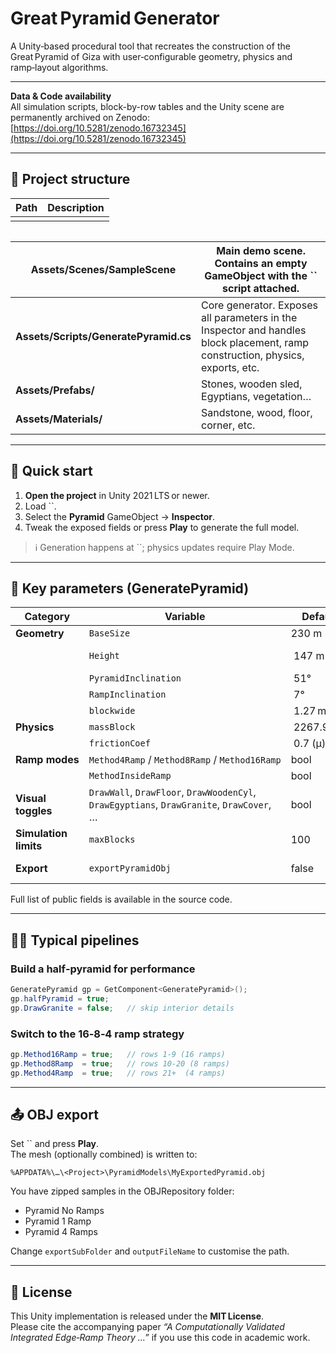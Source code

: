 # Great Pyramid Generator

A Unity‑based procedural tool that recreates the construction of the Great Pyramid of Giza with user‑configurable geometry, physics and ramp‑layout algorithms.

---

**Data & Code availability**\
All simulation scripts, block-by-row tables and the Unity scene are permanently archived on Zenodo: [https://doi.org/10.5281/zenodo.16732345](https://doi.org/10.5281/zenodo.16732345)

---

## 📂 Project structure

| Path | Description |
| ---- | ----------- |
|      |             |

|   |
| - |

| **Assets/Scenes/SampleScene**         | Main demo scene. Contains an empty **GameObject** with the \`\` script attached.                                               |
| ------------------------------------- | ------------------------------------------------------------------------------------------------------------------------------ |
| **Assets/Scripts/GeneratePyramid.cs** | Core generator. Exposes all parameters in the Inspector and handles block placement, ramp construction, physics, exports, etc. |
| **Assets/Prefabs/**                   | Stones, wooden sled, Egyptians, vegetation…                                                                                    |
| **Assets/Materials/**                 | Sandstone, wood, floor, corner, etc.                                                                                           |

---

## 🚀 Quick start

1. **Open the project** in Unity 2021 LTS or newer.
2. Load \`\`.
3. Select the **Pyramid** GameObject → **Inspector**.
4. Tweak the exposed fields or press **Play** to generate the full model.

> ℹ️ Generation happens at \`\`; physics updates require Play Mode.

---

## 🔧 Key parameters (GeneratePyramid)

| Category              | Variable                                                                                 | Default     | Meaning                                                                            |
| --------------------- | ---------------------------------------------------------------------------------------- | ----------- | ---------------------------------------------------------------------------------- |
| **Geometry**          | `BaseSize`                                                                               | 230 m       | Pyramid side length at ground.                                                     |
|                       | `Height`                                                                                 |  147 m      | Target apex height. Adjusted to nearest block layer (0.71 m each).                 |
|                       | `PyramidInclination`                                                                     |  51°        | Face angle of the pyramid.                                                         |
|                       | `RampInclination`                                                                        |  7°         | Edge‑ramp slope.                                                                   |
|                       | `blockwide`                                                                              |  1.27 m     | Block footprint. *(private const)*                                                 |
| **Physics**           | `massBlock`                                                                              |  2267.96 kg | Average limestone block mass.                                                      |
|                       | `frictionCoef`                                                                           |  0.7 (μ)    | Trineo/ground static friction.                                                     |
| **Ramp modes**        | `Method4Ramp` / `Method8Ramp` / `Method16Ramp`                                           | bool        | Enable 4‑, 8‑ or 16‑ramp layouts.                                                  |
|                       | `MethodInsideRamp`                                                                       | bool        | Shift ramps inwards (edge‑protected).                                              |
| **Visual toggles**    | `DrawWall`, `DrawFloor`, `DrawWoodenCyl`, `DrawEgyptians`, `DrawGranite`, `DrawCover`, … | bool        | Enable/disable cosmetic details.                                                   |
| **Simulation limits** | `maxBlocks`                                                                              | 100         | Hard cap during debugging (set 0 for full 2.3 M blocks).                           |
| **Export**            | `exportPyramidObj`                                                                       | false       | Export generated mesh to **OBJ** (`Application.persistentDataPath/PyramidModels`). |

Full list of public fields is available in the source code.

---

## 🏃‍♀️ Typical pipelines

### Build a half‑pyramid for performance

```csharp
GeneratePyramid gp = GetComponent<GeneratePyramid>();
gp.halfPyramid = true;
gp.DrawGranite = false;   // skip interior details
```

### Switch to the 16‑8‑4 ramp strategy

```csharp
gp.Method16Ramp = true;   // rows 1‑9 (16 ramps)
gp.Method8Ramp  = true;   // rows 10‑20 (8 ramps)
gp.Method4Ramp  = true;   // rows 21+  (4 ramps)
```

---

## 📤 OBJ export

Set \`\` and press **Play**.\
The mesh (optionally combined) is written to:

```
%APPDATA%\…\<Project>\PyramidModels\MyExportedPyramid.obj
```

You have zipped samples in the OBJRepository folder:
- Pyramid No Ramps
- Pyramid 1 Ramp
- Pyramid 4 Ramps

Change `exportSubFolder` and `outputFileName` to customise the path.

---

## 📝 License

This Unity implementation is released under the **MIT License**.\
Please cite the accompanying paper *“A Computationally Validated Integrated Edge‑Ramp Theory …”* if you use this code in academic work.

